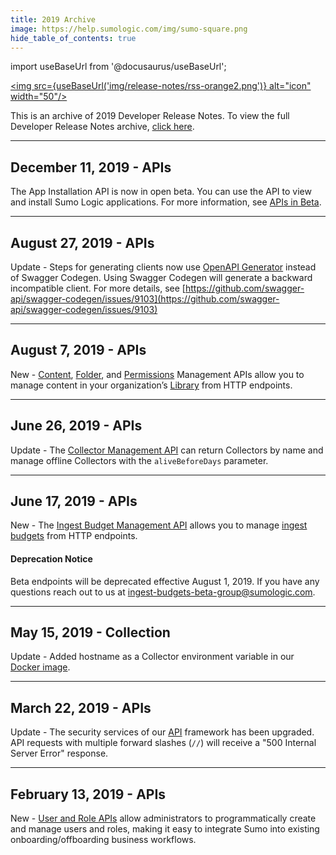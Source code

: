 ```yaml
---
title: 2019 Archive
image: https://help.sumologic.com/img/sumo-square.png
hide_table_of_contents: true
---
```


import useBaseUrl from '@docusaurus/useBaseUrl';

<a href="https://help.sumologic.com/release-notes-developer/rss.xml"><img src={useBaseUrl('img/release-notes/rss-orange2.png')} alt="icon" width="50"/></a>

This is an archive of 2019 Developer Release Notes. To view the full Developer Release Notes archive, [click here](/release-notes-developer/archive).

<!-- truncate -->

---
## December 11, 2019 - APIs
The App Installation API is now in open beta. You can use the API to view and install Sumo Logic applications. For more information, see [APIs in Beta](/docs/api).


---
## August 27, 2019 - APIs
Update - Steps for generating clients now use [OpenAPI Generator](https://openapi-generator.tech/) instead of Swagger Codegen. Using Swagger Codegen will generate a backward incompatible client. For more details, see [https://github.com/swagger-api/swagger-codegen/issues/9103](https://github.com/swagger-api/swagger-codegen/issues/9103)


---
## August 7, 2019 - APIs
New - [Content](/docs/api/content-management), [Folder](/docs/api/folder-management), and [Permissions](/docs/api/content-permissions) Management APIs allow you to manage content in your organization’s [Library](/docs/get-started/library) from HTTP endpoints.


---
## June 26, 2019 - APIs
Update - The [Collector Management API](/docs/api/collector-management) can return Collectors by name and manage offline Collectors with the `aliveBeforeDays` parameter.


---
## June 17, 2019 - APIs
New - The [Ingest Budget Management API](/docs/api/ingest-budget-v2) allows you to manage [ingest budgets](/docs/manage/ingestion-volume/ingest-budgets) from HTTP endpoints.

#### Deprecation Notice

Beta endpoints will be deprecated effective August 1, 2019. If you have any questions reach out to us at [ingest-budgets-beta-group@sumologic.com](mailto:ingest-budgets-beta-group@sumologic.com).


---
## May 15, 2019 - Collection

Update - Added hostname as a Collector environment variable in our [Docker image](https://github.com/SumoLogic/sumologic-collector-docker).


---
## March 22, 2019 - APIs
Update - The security services of our [API](/docs/api) framework has been upgraded. API requests with multiple forward slashes (`//`) will receive a "500 Internal Server Error" response.

---
## February 13, 2019 - APIs
New - [User and Role APIs](/docs/api) allow administrators to programmatically create and manage users and roles, making it easy to integrate Sumo into existing onboarding/offboarding business workflows.
